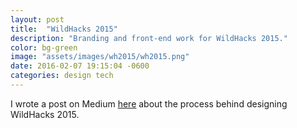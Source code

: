 ```yaml
---
layout: post
title:  "WildHacks 2015"
description: "Branding and front-end work for WildHacks 2015."
color: bg-green
image: "assets/images/wh2015/wh2015.png"
date: 2016-02-07 19:15:04 -0600
categories: design tech
---
```

I wrote a post on Medium [here](https://medium.com/nu-wildhacks/wildhacks-branding-and-identity-design-of-a-hackathon-5fdcb0b5aa92#.atuxm7ldf) about the process behind designing WildHacks 2015.
